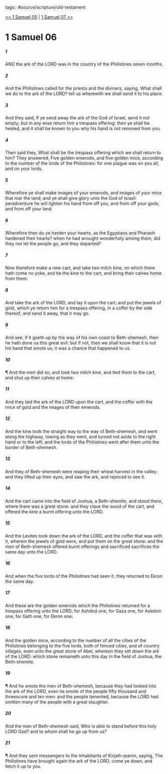 tags:: #source/scripture/old-testament

[<< 1 Samuel 05](/Old_Testament/09_1_Samuel/1_Samuel_05.md) | [1 Samuel 07 >>](/Old_Testament/09_1_Samuel/1_Samuel_07.md)

# 1 Samuel 06

##### 1

AND the ark of the LORD was in the country of the Philistines seven months.

##### 2

And the Philistines called for the priests and the diviners, saying, What shall we do to the ark of the LORD? tell us wherewith we shall send it to his place.

##### 3

And they said, If ye send away the ark of the God of Israel, send it not empty; but in any wise return him a trespass offering: then ye shall be healed, and it shall be known to you why his hand is not removed from you.

##### 4

Then said they, What shall be the trespass offering which we shall return to him? They answered, Five golden emerods, and five golden mice, according to the number of the lords of the Philistines: for one plague was on you all, and on your lords.

##### 5

Wherefore ye shall make images of your emerods, and images of your mice that mar the land; and ye shall give glory unto the God of Israel: peradventure he will lighten his hand from off you, and from off your gods, and from off your land.

##### 6

Wherefore then do ye harden your hearts, as the Egyptians and Pharaoh hardened their hearts? when he had wrought wonderfully among them, did they not let the people go, and they departed?

##### 7

Now therefore make a new cart, and take two milch kine, on which there hath come no yoke, and tie the kine to the cart, and bring their calves home from them:

##### 8

And take the ark of the LORD, and lay it upon the cart; and put the jewels of gold, which ye return him for a trespass offering, in a coffer by the side thereof; and send it away, that it may go.

##### 9

And see, if it goeth up by the way of his own coast to Beth-shemesh, then he hath done us this great evil: but if not, then we shall know that it is not his hand that smote us; it was a chance that happened to us.

##### 10

¶ And the men did so; and took two milch kine, and tied them to the cart, and shut up their calves at home:

##### 11

And they laid the ark of the LORD upon the cart, and the coffer with the mice of gold and the images of their emerods.

##### 12

And the kine took the straight way to the way of Beth-shemesh, and went along the highway, lowing as they went, and turned not aside to the right hand or to the left; and the lords of the Philistines went after them unto the border of Beth-shemesh.

##### 13

And they of Beth-shemesh were reaping their wheat harvest in the valley: and they lifted up their eyes, and saw the ark, and rejoiced to see it.

##### 14

And the cart came into the field of Joshua, a Beth-shemite, and stood there, where there was a great stone: and they clave the wood of the cart, and offered the kine a burnt offering unto the LORD.

##### 15

And the Levites took down the ark of the LORD, and the coffer that was with it, wherein the jewels of gold were, and put them on the great stone: and the men of Beth-shemesh offered burnt offerings and sacrificed sacrifices the same day unto the LORD.

##### 16

And when the five lords of the Philistines had seen it, they returned to Ekron the same day.

##### 17

And these are the golden emerods which the Philistines returned for a trespass offering unto the LORD; for Ashdod one, for Gaza one, for Askelon one, for Gath one, for Ekron one;

##### 18

And the golden mice, according to the number of all the cities of the Philistines belonging to the five lords, both of fenced cities, and of country villages, even unto the great stone of Abel, whereon they set down the ark of the LORD: which stone remaineth unto this day in the field of Joshua, the Beth-shemite.

##### 19

¶ And he smote the men of Beth-shemesh, because they had looked into the ark of the LORD, even he smote of the people fifty thousand and threescore and ten men: and the people lamented, because the LORD had smitten many of the people with a great slaughter.

##### 20

And the men of Beth-shemesh said, Who is able to stand before this holy LORD God? and to whom shall he go up from us?

##### 21

¶ And they sent messengers to the inhabitants of Kirjath-jearim, saying, The Philistines have brought again the ark of the LORD; come ye down, and fetch it up to you.
